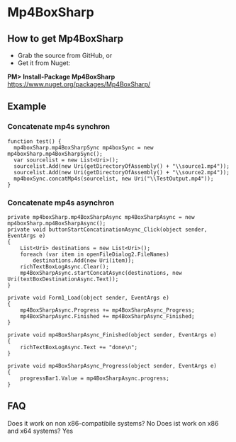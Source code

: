 Mp4BoxSharp
===========

## How to get Mp4BoxSharp

- Grab the source from GitHub, or
- Get it from Nuget:

**PM> Install-Package Mp4BoxSharp**
https://www.nuget.org/packages/Mp4BoxSharp/

## Example

### Concatenate mp4s synchron
```
function test() {
  mp4boxSharp.mp4BoxSharpSync mp4boxSync = new mp4boxSharp.mp4BoxSharpSync();
  var sourcelist = new List<Uri>();
  sourcelist.Add(new Uri(getDirectoryOfAssembly() + "\\source1.mp4"));
  sourcelist.Add(new Uri(getDirectoryOfAssembly() + "\\source2.mp4"));
  mp4boxSync.concatMp4s(sourcelist, new Uri("\\TestOutput.mp4"));
}
```

### Concatenate mp4s asynchron
```
private mp4boxSharp.mp4BoxSharpAsync mp4BoxSharpAsync = new mp4boxSharp.mp4BoxSharpAsync();
private void buttonStartConcatinationAsync_Click(object sender, EventArgs e)
{
    List<Uri> destinations = new List<Uri>();
    foreach (var item in openFileDialog2.FileNames)
        destinations.Add(new Uri(item));
    richTextBoxLogAsync.Clear();
    mp4BoxSharpAsync.startConcatAsync(destinations, new Uri(textBoxDestinationAsync.Text));
}

private void Form1_Load(object sender, EventArgs e)
{
    mp4BoxSharpAsync.Progress += mp4BoxSharpAsync_Progress;
    mp4BoxSharpAsync.Finished += mp4BoxSharpAsync_Finished;
}

private void mp4BoxSharpAsync_Finished(object sender, EventArgs e)
{
    richTextBoxLogAsync.Text += "done\n";
}

private void mp4BoxSharpAsync_Progress(object sender, EventArgs e)
{
    progressBar1.Value = mp4BoxSharpAsync.progress;
}
```

## FAQ
Does it work on non x86-compatibile systems?
No
Does ist work on x86 and x64 systems?
Yes

